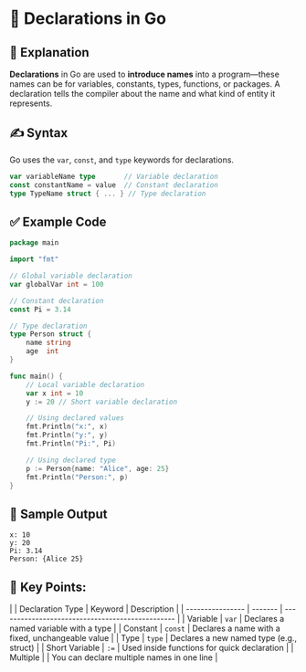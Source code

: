 # 🔄  Declarations in Go

## 📘 Explanation

**Declarations** in Go are used to **introduce names** into a program—these names can be for variables, constants, types, functions, or packages. A declaration tells the compiler about the name and what kind of entity it represents.

## ✍️ Syntax 

Go uses the `var`, `const`, and `type` keywords for declarations.

```go
var variableName type       // Variable declaration
const constantName = value  // Constant declaration
type TypeName struct { ... } // Type declaration

```

## ✅ Example Code

```go
package main

import "fmt"

// Global variable declaration
var globalVar int = 100

// Constant declaration
const Pi = 3.14

// Type declaration
type Person struct {
    name string
    age  int
}

func main() {
    // Local variable declaration
    var x int = 10
    y := 20 // Short variable declaration

    // Using declared values
    fmt.Println("x:", x)
    fmt.Println("y:", y)
    fmt.Println("Pi:", Pi)

    // Using declared type
    p := Person{name: "Alice", age: 25}
    fmt.Println("Person:", p)
}


```

## 🧪 Sample Output

```
x: 10
y: 20
Pi: 3.14
Person: {Alice 25}

```

## 🧩 Key Points:

| | Declaration Type | Keyword | Description                                    |
| ---------------- | ------- | ------------------------------------------------ |
| Variable         | `var`   | Declares a named variable with a type            |
| Constant         | `const` | Declares a name with a fixed, unchangeable value |
| Type             | `type`  | Declares a new named type (e.g., struct)         |
| Short Variable   | `:=`    | Used inside functions for quick declaration      |
| Multiple         |         | You can declare multiple names in one line       |
